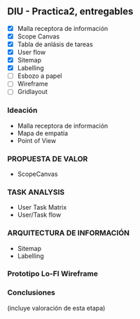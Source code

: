 ## DIU - Practica2, entregables

- [x] Malla receptora de información
- [x] Scope Canvas
- [x] Tabla de anlásis de tareas
- [x] User flow
- [x] Sitemap
- [x] Labelling
- [ ] Esbozo a papel
- [ ] Wireframe
- [ ] Gridlayout

### Ideación 
* Malla receptora de información 
* Mapa de empatía
* Point of View 


### PROPUESTA DE VALOR
* ScopeCanvas


### TASK ANALYSIS

* User Task Matrix 
* User/Task flow


### ARQUITECTURA DE INFORMACIÓN

* Sitemap 
* Labelling 


### Prototipo Lo-FI Wireframe 


### Conclusiones  
(incluye valoración de esta etapa)

